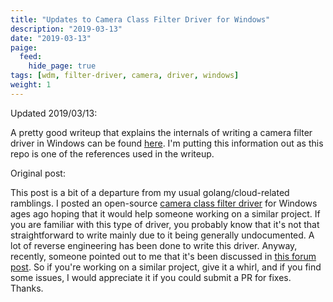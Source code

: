 ```yaml
---
title: "Updates to Camera Class Filter Driver for Windows"
description: "2019-03-13"
date: "2019-03-13"
paige:
  feed:
    hide_page: true
tags: [wdm, filter-driver, camera, driver, windows]
weight: 1
---
```


Updated 2019/03/13:

A pretty good writeup that explains the internals of writing a camera filter driver in Windows can be found [here](https://virusbulletin.com/virusbulletin/2018/09/through-looking-glass-webcam-interception-and-protection-kernel-mode/). I'm putting this information out as this repo is one of the references used in the writeup.

Original post:

This post is a bit of a departure from my usual golang/cloud-related ramblings. I posted an open-source [camera class filter driver](https://github.com/flowerinthenight/windows-camera-class-filter-driver) for Windows ages ago hoping that it would help someone working on a similar project. If you are familiar with this type of driver, you probably know that it's not that straightforward to write mainly due to it being generally undocumented. A lot of reverse engineering has been done to write this driver. Anyway, recently, someone pointed out to me that it's been discussed in [this forum post](https://www.osronline.com/showthread.cfm?link=288736). So if you're working on a similar project, give it a whirl, and if you find some issues, I would appreciate it if you could submit a PR for fixes. Thanks.

<br>
